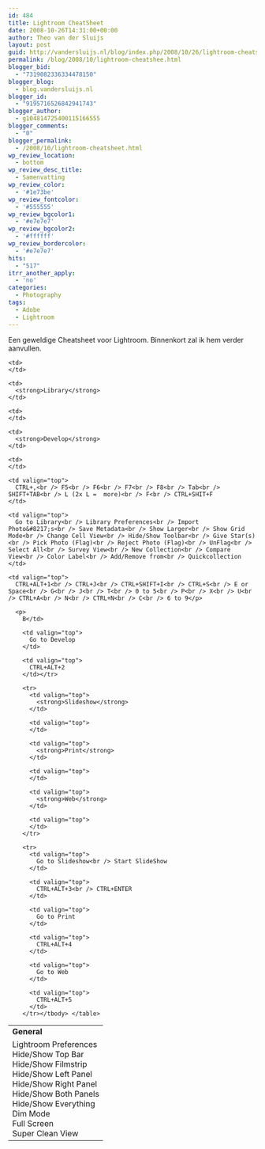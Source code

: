 ```yaml
---
id: 484
title: Lightroom CheatSheet
date: 2008-10-26T14:31:00+00:00
author: Theo van der Sluijs
layout: post
guid: http://vandersluijs.nl/blog/index.php/2008/10/26/lightroom-cheatshee/
permalink: /blog/2008/10/lightroom-cheatshee.html
blogger_bid:
  - "7319082336334478150"
blogger_blog:
  - blog.vandersluijs.nl
blogger_id:
  - "9195716526842941743"
blogger_author:
  - g104814725400115166555
blogger_comments:
  - "0"
blogger_permalink:
  - /2008/10/lightroom-cheatsheet.html
wp_review_location:
  - bottom
wp_review_desc_title:
  - Samenvatting
wp_review_color:
  - '#1e73be'
wp_review_fontcolor:
  - '#555555'
wp_review_bgcolor1:
  - '#e7e7e7'
wp_review_bgcolor2:
  - '#ffffff'
wp_review_bordercolor:
  - '#e7e7e7'
hits:
  - "517"
itrr_another_apply:
  - 'no'
categories:
  - Photography
tags:
  - Adobe
  - Lightroom
---
```

Een geweldige Cheatsheet voor Lightroom. Binnenkort zal ik hem verder aanvullen.
  
<!--more-->

<table border="0" width="100%">
  <tr>
    <td>
      <strong>General</strong>
    </td>
    
    <td>
    </td>
    
    <td>
      <strong>Library</strong>
    </td>
    
    <td>
    </td>
    
    <td>
      <strong>Develop</strong>
    </td>
    
    <td>
    </td>
  </tr>
  
  <tr>
    <td valign="top">
      Lightroom Preferences<br /> Hide/Show Top Bar<br /> Hide/Show Filmstrip<br /> Hide/Show Left Panel<br /> Hide/Show Right Panel<br /> Hide/Show Both Panels<br /> Hide/Show Everything<br /> Dim Mode<br /> Full Screen<br /> Super Clean View
    </td>
    
    <td valign="top">
      CTRL+,<br /> F5<br /> F6<br /> F7<br /> F8<br /> Tab<br /> SHIFT+TAB<br /> L (2x L =  more)<br /> F<br /> CTRL+SHIT+F
    </td>
    
    <td valign="top">
      Go to Library<br /> Library Preferences<br /> Import Photo&#8217;s<br /> Save Metadata<br /> Show Larger<br /> Show Grid Mode<br /> Change Cell View<br /> Hide/Show Toolbar<br /> Give Star(s)<br /> Pick Photo (Flag)<br /> Reject Photo (Flag)<br /> UnFlag<br /> Select All<br /> Survey View<br /> New Collection<br /> Compare View<br /> Color Label<br /> Add/Remove from<br /> Quickcollection
    </td>
    
    <td valign="top">
      CTRL+ALT+1<br /> CTRL+J<br /> CTRL+SHIFT+I<br /> CTRL+S<br /> E or Space<br /> G<br /> J<br /> T<br /> 0 to 5<br /> P<br /> X<br /> U<br /> CTRL+A<br /> N<br /> CTRL+N<br /> C<br /> 6 to 9</p> 
      
      <p>
        B</td> 
        
        <td valign="top">
          Go to Develop
        </td>
        
        <td valign="top">
          CTRL+ALT+2
        </td></tr> 
        
        <tr>
          <td valign="top">
            <strong>Slideshow</strong>
          </td>
          
          <td valign="top">
          </td>
          
          <td valign="top">
            <strong>Print</strong>
          </td>
          
          <td valign="top">
          </td>
          
          <td valign="top">
            <strong>Web</strong>
          </td>
          
          <td valign="top">
          </td>
        </tr>
        
        <tr>
          <td valign="top">
            Go to Slideshow<br /> Start SlideShow
          </td>
          
          <td valign="top">
            CTRL+ALT+3<br /> CTRL+ENTER
          </td>
          
          <td valign="top">
            Go to Print
          </td>
          
          <td valign="top">
            CTRL+ALT+4
          </td>
          
          <td valign="top">
            Go to Web
          </td>
          
          <td valign="top">
            CTRL+ALT+5
          </td>
        </tr></tbody> </table>